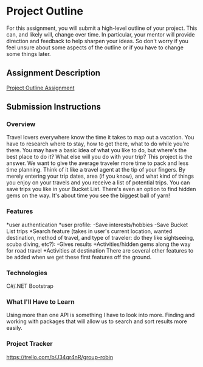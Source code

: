 # Project Outline
For this assignment, you will submit a high-level outline of your project. This can, and likely will, change over time. In particular, your mentor will provide direction and feedback to help sharpen your ideas. So don't worry if you feel unsure about some aspects of the outline or if you have to change some things later.

## Assignment Description
[Project Outline Assignment](https://education.launchcode.org/liftoff/modules/assignments/project-outline)

## Submission Instructions

### Overview
Travel lovers everywhere know the time it takes to map out a vacation. You have to research where to stay, how to get there, what to do while you're there. You may have a basic idea of what you like to do, but where's the best place to do it? What else will you do with your trip? This project is the answer. 
We want to give the average traveler more time to pack and less time planning. Think of it like a travel agent at the tip of your fingers. By merely entering your trip dates, area (if you know), and what kind of things you enjoy on your travels and you receive a list of potential trips. You can save trips you like in your Bucket List. There's even an option to find hidden gems on the way. It's about time you see the biggest ball of yarn! 

### Features
*user authentication
*user profile: 
	-Save interests/hobbies
	-Save Bucket List trips
*Search feature (takes in user's current location, wanted destination, method of travel, and type of traveler: do they like sightseeing, scuba diving, etc?): 
	-Gives results
		+Activities/hidden gems along the way for road travel
		+Activities at destination
There are several other features to be added when we get these first features off the ground.

### Technologies
C#/.NET
Bootstrap

### What I'll Have to Learn
Using more than one API is something I have to look into more. Finding and working with packages that will allow us to search and sort results more easily. 

### Project Tracker
https://trello.com/b/J34qr4nR/group-robin
